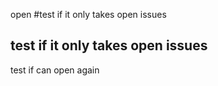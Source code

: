 open
#test if it only takes open issues

## test if it only takes open issues


test if can open again